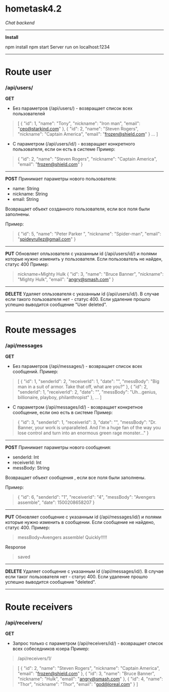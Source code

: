 # hometask4.2
*Chat backend*


----------
**Install**

npm install
npm start
Server run on localhost:1234

---
# Route user

### /api/users/

 **GET** 
 
- Без параметров (/api/users/) - возвращает список всех пользователей
>[
    {
	        "id": 1,
	        "name": "Tony",
	        "nickname": "Iron man",
	        "email": "ceo@starkind.com"
    },
    {
	        "id": 2,
	        "name": "Steven Rogers",
	        "nickname": "Captain America",
	        "email": "frozen@shield.com"
	    }
	    ...
	]


- С параметром (/api/users/id/) - возвращает конкретного пользователя, если он есть в системе
Пример:
>{
    "id": 2,
    "name": "Steven Rogers",
    "nickname": "Captain America",
    "email": "frozen@shield.com"
}

----------

**POST** 
Принимает параметры нового пользователя:

- name: String
- nickname: String
- email: String

Возвращает объект созданного пользователя, если все поля были заполнены.

Пример:
>{
    "id": 5,
    "name": "Peter Parker ",
    "nickname": "Spider-man",
    "email": "spideyrullez@gmail.com"
}


----------


**PUT**
Обновляет опльзователя с указанным id  (/api/users/id/) и полями которые нужно изменить у пользователя. Если пользователь не найден, статус 400
Пример:
>nickname=Mighty Hulk
>{
    "id": 3,
    "name": "Bruce Banner",
    "nickname": "Mighty Hulk",
    "email": "angry@smash.com"
}


----------

**DELETE**
Удаляет опльзователя с указанным id  (/api/users/id/). В случае если такого пользователя нет - статус 400. Если удаление прошло успешно выводится сообщение "User deleted".

-------------------
 
 
# Route messages

### /api/messages

 **GET** 
 
- Без параметров (/api/messages/) - возвращает список всех сообщений.
Пример:
>[
    {
        "id": 1,
        "senderId": 2,
        "receiverId": 1,
        "date": "",
        "messBody": "Big man in a suit of armor. Take that off, what are you?"
    },
    {
        "id": 2,
        "senderId": 1,
        "receiverId": 2,
        "date": "",
        "messBody": "Uh...genius, billionaire, playboy, philanthropist"
    },
	    ...
	]

- С параметром (/api/messages/id/) - возвращает конкретное сообщение, если оно есть в системе
Пример:
>{
    "id": 3,
    "senderId": 1,
    "receiverId": 3,
    "date": "",
    "messBody": "Dr. Banner, your work is unparalleled. And I'm a huge fan of the way you lose control and turn into an enormous green rage monster..."
}


----------


**POST** 
Принимает параметры нового сообщения:

- senderId: Int
- receiverId: Int
- messBody: String

Возвращает объект сообщения , если все поля были заполнены.

Пример:
>{
    "id": 6,
    "senderId": "1",
    "receiverId": "4",
    "messBody": "Avengers assemble",
    "date": 1500208658207
}


----------


**PUT**
Обновляет сообщение с указанным id  (/api/messages/id/) и полями которые нужно изменить в сообщении. Если сообщение не найдено, статус 400.
Пример:
>messBody=Avengers assemble! Quickly!!!!!

Response
>saved


----------

**DELETE**
Удаляет сообщение с указанным id  (/api/messages/id/). В случае если таког пользователя нет - статус 400. Если удаление прошло успешно выводится сообщение "deleted".

-------------------


# Route receivers

### /api/receivers/

**GET**
- Запрос только с параметром (/api/receivers/id/) - возвращает список всех собеседников юзера
Пример:
>/api/receivers/1/

>[
    {
        "id": 2,
        "name": "Steven Rogers",
        "nickname": "Captain America",
        "email": "frozen@shield.com"
    },
    {
        "id": 3,
        "name": "Bruce Banner",
        "nickname": "Hulk",
        "email": "angry@smash.com"
    },
    {
        "id": 4,
        "name": "Thor",
        "nickname": "Thor",
        "email": "god@loreal.com"
    }
]
